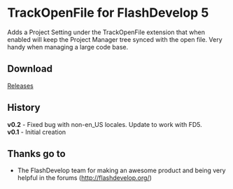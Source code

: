 # TrackOpenFile for FlashDevelop 5

Adds a Project Setting under the TrackOpenFile extension that when enabled will keep the Project Manager tree synced with the open file. Very handy when managing a large code base.  

## Download
[Releases](https://github.com/JoeRobich/fd-trackopenfile/releases/) 

## History 
**v0.2** - Fixed bug with non-en_US locales. Update to work with FD5.  
**v0.1** - Initial creation  

## Thanks go to

- The FlashDevelop team for making an awesome product and being very helpful in the forums (http://flashdevelop.org/)